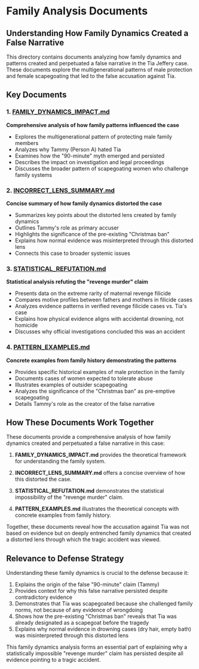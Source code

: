 # Family Analysis Documents
## Understanding How Family Dynamics Created a False Narrative

This directory contains documents analyzing how family dynamics and patterns created and perpetuated a false narrative in the Tia Jeffery case. These documents explore the multigenerational patterns of male protection and female scapegoating that led to the false accusation against Tia.

## Key Documents

### 1. [FAMILY_DYNAMICS_IMPACT.md](FAMILY_DYNAMICS_IMPACT.md)
**Comprehensive analysis of how family patterns influenced the case**
- Explores the multigenerational pattern of protecting male family members
- Analyzes why Tammy (Person A) hated Tia
- Examines how the "90-minute" myth emerged and persisted
- Describes the impact on investigation and legal proceedings
- Discusses the broader pattern of scapegoating women who challenge family systems

### 2. [INCORRECT_LENS_SUMMARY.md](INCORRECT_LENS_SUMMARY.md)
**Concise summary of how family dynamics distorted the case**
- Summarizes key points about the distorted lens created by family dynamics
- Outlines Tammy's role as primary accuser
- Highlights the significance of the pre-existing "Christmas ban"
- Explains how normal evidence was misinterpreted through this distorted lens
- Connects this case to broader systemic issues

### 3. [STATISTICAL_REFUTATION.md](STATISTICAL_REFUTATION.md)
**Statistical analysis refuting the "revenge murder" claim**
- Presents data on the extreme rarity of maternal revenge filicide
- Compares motive profiles between fathers and mothers in filicide cases
- Analyzes evidence patterns in verified revenge filicide cases vs. Tia's case
- Explains how physical evidence aligns with accidental drowning, not homicide
- Discusses why official investigations concluded this was an accident

### 4. [PATTERN_EXAMPLES.md](PATTERN_EXAMPLES.md)
**Concrete examples from family history demonstrating the patterns**
- Provides specific historical examples of male protection in the family
- Documents cases of women expected to tolerate abuse
- Illustrates examples of outsider scapegoating
- Analyzes the significance of the "Christmas ban" as pre-emptive scapegoating
- Details Tammy's role as the creator of the false narrative

## How These Documents Work Together

These documents provide a comprehensive analysis of how family dynamics created and perpetuated a false narrative in this case:

1. **FAMILY_DYNAMICS_IMPACT.md** provides the theoretical framework for understanding the family system.

2. **INCORRECT_LENS_SUMMARY.md** offers a concise overview of how this distorted the case.

3. **STATISTICAL_REFUTATION.md** demonstrates the statistical impossibility of the "revenge murder" claim.

4. **PATTERN_EXAMPLES.md** illustrates the theoretical concepts with concrete examples from family history.

Together, these documents reveal how the accusation against Tia was not based on evidence but on deeply entrenched family dynamics that created a distorted lens through which the tragic accident was viewed.

## Relevance to Defense Strategy

Understanding these family dynamics is crucial to the defense because it:

1. Explains the origin of the false "90-minute" claim (Tammy)
2. Provides context for why this false narrative persisted despite contradictory evidence
3. Demonstrates that Tia was scapegoated because she challenged family norms, not because of any evidence of wrongdoing
4. Shows how the pre-existing "Christmas ban" reveals that Tia was already designated as a scapegoat before the tragedy
5. Explains why normal evidence in drowning cases (dry hair, empty bath) was misinterpreted through this distorted lens

This family dynamics analysis forms an essential part of explaining why a statistically impossible "revenge murder" claim has persisted despite all evidence pointing to a tragic accident.
